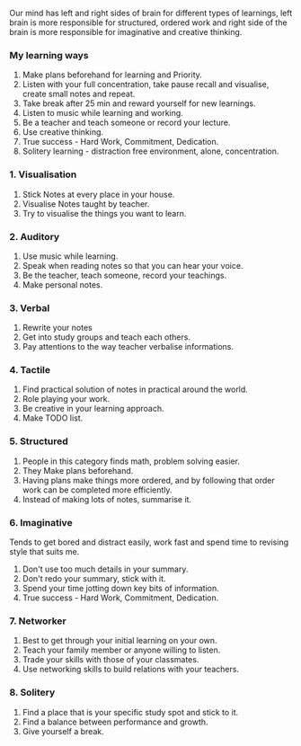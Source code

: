 Our mind has left and right sides of brain for different types of learnings, left brain is more responsible for structured, ordered work and right side of the brain is more responsible for imaginative and creative thinking.

### My learning ways
1. Make plans beforehand for learning and Priority.
2. Listen with your full concentration, take pause recall and visualise, create small notes and repeat.
3. Take break after 25 min and reward yourself for new learnings.
4. Listen to music while learning and working.
5. Be a teacher and teach someone or record your lecture.
6. Use creative thinking.
7. True success - Hard Work, Commitment, Dedication.
8. Solitery learning - distraction free environment, alone, concentration.


### 1. Visualisation
1. Stick Notes at every place in your house.
2. Visualise Notes taught by teacher.
3. Try to visualise the things you want to learn.

### 2. Auditory
1. Use music while learning.
2. Speak when reading notes so that you can hear your voice.
3. Be the teacher, teach someone, record your teachings.
4. Make personal notes.

### 3. Verbal
1. Rewrite your notes
2. Get into study groups and teach each others.
3. Pay attentions to the way teacher verbalise informations.

### 4. Tactile 
1. Find practical solution of notes in practical around the world.
2. Role playing your work.
3. Be creative in your learning approach.
4. Make TODO list.

### 5. Structured
1. People in this category finds math, problem solving easier.
2. They Make plans beforehand.
3. Having plans make things more ordered, and by following that order work can be completed more efficiently.
4. Instead of making lots of notes, summarise it.

### 6. Imaginative 
Tends to get bored and distract easily, work fast and spend time to revising style that suits me.
1. Don't use too much details in your summary.
3. Don't redo your summary, stick with it.
4. Spend your time jotting down key bits of information.
5. True success - Hard Work, Commitment, Dedication.

### 7. Networker
1. Best to get through your initial learning on your own.
2. Teach your family member or anyone willing to listen.
3. Trade your skills with those of your classmates.
4. Use networking skills to build relations with your teachers.

### 8. Solitery 
1. Find a place that is your specific study spot and stick to it.
2. Find a balance between performance and growth.
3. Give yourself a break.

